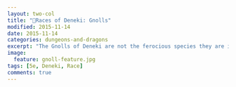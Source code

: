 ```yaml
---
layout: two-col
title: "🏰Races of Deneki: Gnolls"
modified: 2015-11-14
date: 2015-11-14
categories: dungeons-and-dragons
excerpt: "The Gnolls of Deneki are not the ferocious species they are in most worlds. They value family and honour, though they do follow a life of battle."
image:
  feature: gnoll-feature.jpg
tags: [5e, Deneki, Race]
comments: true
---
```

